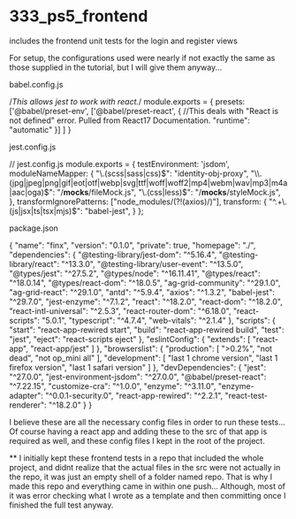 # 333_ps5_frontend
includes the frontend unit tests for the login and register views

For setup, the configurations used were nearly if not exactly the same as those supplied in the tutorial, but I will give them anyway...

babel.config.js

/*This allows jest to work with react.*/
module.exports = {
    presets: ['@babel/preset-env', ['@babel/preset-react', {
        //This deals with "React is not defined" error. Pulled from React17 Documentation.
        "runtime": "automatic"
    }]
    ]
}

jest.config.js

// jest.config.js
module.exports = {
  testEnvironment: 'jsdom',
  moduleNameMapper: {
    "\\.(scss|sass|css)$": "identity-obj-proxy",
    "\\.(jpg|jpeg|png|gif|eot|otf|webp|svg|ttf|woff|woff2|mp4|webm|wav|mp3|m4a|aac|oga)$":
      "<rootDir>/__mocks__/fileMock.js",
    "\\.(css|less)$": "<rootDir>/__mocks__/styleMock.js",
  },
  transformIgnorePatterns: ["node_modules/(?!(axios)/)"],
  transform: {
    "^.+\\.(js|jsx|ts|tsx|mjs)$": "babel-jest",
  }
};

package.json

{
  "name": "finx",
  "version": "0.1.0",
  "private": true,
  "homepage": "./",
  "dependencies": {
    "@testing-library/jest-dom": "^5.16.4",
    "@testing-library/react": "^13.3.0",
    "@testing-library/user-event": "^13.5.0",
    "@types/jest": "^27.5.2",
    "@types/node": "^16.11.41",
    "@types/react": "^18.0.14",
    "@types/react-dom": "^18.0.5",
    "ag-grid-community": "^29.1.0",
    "ag-grid-react": "^29.1.0",
    "antd": "^5.9.4",
    "axios": "^1.3.2",
    "babel-jest": "^29.7.0",
    "jest-enzyme": "^7.1.2",
    "react": "^18.2.0",
    "react-dom": "^18.2.0",
    "react-intl-universal": "^2.5.3",
    "react-router-dom": "^6.18.0",
    "react-scripts": "5.0.1",
    "typescript": "^4.7.4",
    "web-vitals": "^2.1.4"
  },
  "scripts": {
    "start": "react-app-rewired start",
    "build": "react-app-rewired build",
    "test": "jest",
    "eject": "react-scripts eject"
  },
  "eslintConfig": {
    "extends": [
      "react-app",
      "react-app/jest"
    ]
  },
  "browserslist": {
    "production": [
      ">0.2%",
      "not dead",
      "not op_mini all"
    ],
    "development": [
      "last 1 chrome version",
      "last 1 firefox version",
      "last 1 safari version"
    ]
  },
  "devDependencies": {
    "jest": "^27.0.0",
    "jest-environment-jsdom": "^27.0.0",
    "@babel/preset-react": "^7.22.15",
    "customize-cra": "^1.0.0",
    "enzyme": "^3.11.0",
    "enzyme-adapter": "^0.0.1-security.0",
    "react-app-rewired": "^2.2.1",
    "react-test-renderer": "^18.2.0"
  }
}

I believe these are all the necessary config files in order to run these tests... Of course having a react app and adding these to the src of that app is required as well, and these config files I kept in the root of the project.

** I initially kept these frontend tests in a repo that included the whole project, and didnt realize that the actual files in the src were not actually in the repo, it was just an empty shell of a folder named repo. That is why I made this repo and everything came in within one push... Although, most of it was error checking what I wrote as a template and then committing once I finished the full test anyway.

